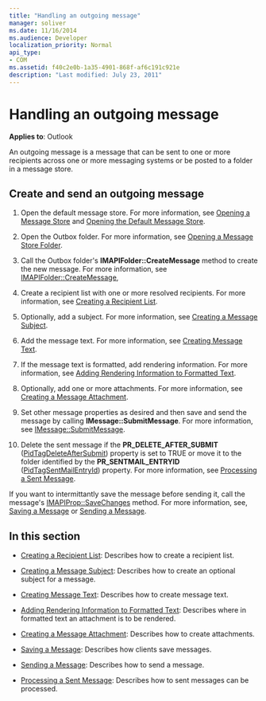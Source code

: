 ```yaml
---
title: "Handling an outgoing message"
manager: soliver
ms.date: 11/16/2014
ms.audience: Developer
localization_priority: Normal
api_type:
- COM
ms.assetid: f40c2e0b-1a35-4901-868f-af6c191c921e
description: "Last modified: July 23, 2011"
---
```


# Handling an outgoing message

**Applies to**: Outlook 
  
An outgoing message is a message that can be sent to one or more recipients across one or more messaging systems or be posted to a folder in a message store.
  
## Create and send an outgoing message
  
1. Open the default message store. For more information, see [Opening a Message Store](opening-a-message-store.md) and [Opening the Default Message Store](opening-the-default-message-store.md).
    
2. Open the Outbox folder. For more information, see [Opening a Message Store Folder](opening-a-message-store-folder.md).
    
3. Call the Outbox folder's **IMAPIFolder::CreateMessage** method to create the new message. For more information, see [IMAPIFolder::CreateMessage](imapifolder-createmessage.md),
    
4. Create a recipient list with one or more resolved recipients. For more information, see [Creating a Recipient List](creating-a-recipient-list.md).
    
5. Optionally, add a subject. For more information, see [Creating a Message Subject](creating-a-message-subject.md).
    
6. Add the message text. For more information, see [Creating Message Text](creating-message-text.md).
    
7. If the message text is formatted, add rendering information. For more information, see [Adding Rendering Information to Formatted Text](adding-rendering-information-to-formatted-text.md).
    
8. Optionally, add one or more attachments. For more information, see [Creating a Message Attachment](creating-a-message-attachment.md).
    
9. Set other message properties as desired and then save and send the message by calling **IMessage::SubmitMessage**. For more information, see [IMessage::SubmitMessage](imessage-submitmessage.md).
    
10. Delete the sent message if the **PR\_DELETE_AFTER_SUBMIT** ([PidTagDeleteAfterSubmit](pidtagdeleteaftersubmit-canonical-property.md)) property is set to TRUE or move it to the folder identified by the **PR_SENTMAIL_ENTRYID** ([PidTagSentMailEntryId](pidtagsentmailentryid-canonical-property.md)) property. For more information, see [Processing a Sent Message](processing-a-sent-message.md).
    
If you want to intermittantly save the message before sending it, call the message's [IMAPIProp::SaveChanges](imapiprop-savechanges.md) method. For more information, see, [Saving a Message](saving-a-message.md) or [Sending a Message](sending-a-message.md). 
  
## In this section

- [Creating a Recipient List](creating-a-recipient-list.md): Describes how to create a recipient list.
    
- [Creating a Message Subject](creating-a-message-subject.md): Describes how to create an optional subject for a message.
    
- [Creating Message Text](creating-message-text.md): Describes how to create message text.
    
- [Adding Rendering Information to Formatted Text](adding-rendering-information-to-formatted-text.md): Describes where in formatted text an attachment is to be rendered.
    
- [Creating a Message Attachment](creating-a-message-attachment.md): Describes how to create attachments.
    
- [Saving a Message](saving-a-message.md): Describes how clients save messages.
    
- [Sending a Message](sending-a-message.md): Describes how to send a message.
    
- [Processing a Sent Message](processing-a-sent-message.md): Describes how to sent messages can be processed.
    

